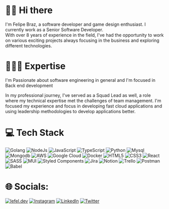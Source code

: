 # 👋🏾 Hi there

I'm Felipe Braz, a software developer and game design enthusiast. I currently work as a Senior Software Developer. </br>
With over 8 years of experience in the field, I've had the opportunity to work on various exciting projects always focusing in the business and exploring different technologies.


# 👨🏾‍💻 Expertise

I'm Passionate about software engineering in general and I'm focused in Back end development 

In my professional journey, I've served as a Squad Lead as well, a role where my technical expertise met the challenges of team management. I'm focused my experience and focus in developing fast cloud applications and using leadership methodologies to develop applications better.




# 💻 Tech Stack
![Golang](https://img.shields.io/badge/golang-blue.svg?style=for-the-badge&logo=go&logoColor=%23F7DF1E) ![NodeJs](https://img.shields.io/badge/NodeJS-darkgreen.svg?style=for-the-badge&logo=nodedotjs&logoColor=%23F7DF1E) ![JavaScript](https://img.shields.io/badge/javascript-%23323330.svg?style=for-the-badge&logo=javascript&logoColor=%23F7DF1E) ![TypeScript](https://img.shields.io/badge/typescript-%23007ACC.svg?style=for-the-badge&logo=typescript&logoColor=white) ![Python](https://img.shields.io/badge/python-yellow.svg?style=for-the-badge&logo=python&logoColor=white) ![Mysql](https://img.shields.io/badge/Mysql-blue.svg?style=for-the-badge&logo=mysql&logoColor=white) ![Mongodb](https://img.shields.io/badge/mongodb-green.svg?style=for-the-badge&logo=mongodb&logoColor=white) ![AWS](https://img.shields.io/badge/AWS-yellow.svg?style=for-the-badge&logo=amazonaws&logoColor=white) ![Google Cloud](https://img.shields.io/badge/google--cloud-blue.svg?style=for-the-badge&logo=googlecloud&logoColor=white) ![Docker](https://img.shields.io/badge/docker-blue.svg?style=for-the-badge&logo=docker&logoColor=white) ![HTML5](https://img.shields.io/badge/html5-%23E34F26.svg?style=for-the-badge&logo=html5&logoColor=white) ![CSS3](https://img.shields.io/badge/css3-%231572B6.svg?style=for-the-badge&logo=css3&logoColor=white) ![React](https://img.shields.io/badge/react-%2320232a.svg?style=for-the-badge&logo=react&logoColor=%2361DAFB) ![SASS](https://img.shields.io/badge/SASS-hotpink.svg?style=for-the-badge&logo=SASS&logoColor=white) ![MUI](https://img.shields.io/badge/MUI-%230081CB.svg?style=for-the-badge&logo=material-ui&logoColor=white) ![Styled Components](https://img.shields.io/badge/styled--components-DB7093?style=for-the-badge&logo=styled-components&logoColor=white) ![Jira](https://img.shields.io/badge/jira-%230A0FFF.svg?style=for-the-badge&logo=jira&logoColor=white) ![Notion](https://img.shields.io/badge/Notion-%23000000.svg?style=for-the-badge&logo=notion&logoColor=white) ![Trello](https://img.shields.io/badge/Trello-%23026AA7.svg?style=for-the-badge&logo=Trello&logoColor=white) ![Postman](https://img.shields.io/badge/Postman-FF6C37?style=for-the-badge&logo=postman&logoColor=white) ![Babel](https://img.shields.io/badge/Babel-F9DC3e?style=for-the-badge&logo=babel&logoColor=black)

# 🌐 Socials:
[![lefel.dev](https://img.shields.io/badge/lefel-dev-blue.svg?logo=data:image/svg%2bxml;base64,PHN2ZyB4bWxucz0iaHR0cDovL3d3dy53My5vcmcvMjAwMC9zdmciIHZlcnNpb249IjEiIHdpZHRoPSI2MDAiIGhlaWdodD0iNjAwIj48cGF0aCBkPSJNMTI5IDExMWMtNTUgNC05MyA2Ni05MyA3OEwwIDM5OGMtMiA3MCAzNiA5MiA2OSA5MWgxYzc5IDAgODctNTcgMTMwLTEyOGgyMDFjNDMgNzEgNTAgMTI4IDEyOSAxMjhoMWMzMyAxIDcxLTIxIDY5LTkxbC0zNi0yMDljMC0xMi00MC03OC05OC03OGgtMTBjLTYzIDAtOTIgMzUtOTIgNDJIMjM2YzAtNy0yOS00Mi05Mi00MmgtMTV6IiBmaWxsPSIjZmZmIi8+PC9zdmc+)](https://lefel.dev) [![Instagram](https://img.shields.io/badge/@lefel95-%23E4405F.svg?logo=Instagram&logoColor=white)](https://www.instagram.com/lefel95) [![LinkedIn](https://img.shields.io/badge/in/devlefel-%230077B5.svg?logo=linkedin&logoColor=white)](https://www.linkedin.com/in/devlefel) [![Twitter](https://img.shields.io/badge/@devlefel-black.svg?logo=X&logoColor=white)](https://twitter.com/DevLefel)
